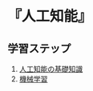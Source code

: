 # 『人工知能』


## 学習ステップ

1. [人工知能の基礎知識](./_/chapters/basic_knowledge_of_artificial_intelligence.md)
1. [機械学習](./_/chapters/machine_learning.md)
